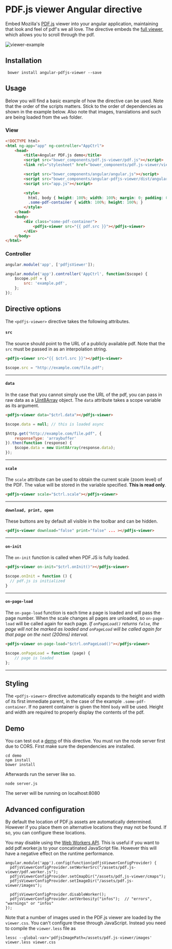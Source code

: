 # PDF.js viewer Angular directive

Embed Mozilla's [PDF.js](https://mozilla.github.io/pdf.js/) viewer into your angular application, maintaining that look and feel
of pdf's we all love. The directive embeds the [full viewer](https://mozilla.github.io/pdf.js/web/viewer.html), which
allows you to scroll through the pdf.


![viewer-example](https://cloud.githubusercontent.com/assets/5793511/24605022/6dd5abee-1867-11e7-881a-0d68dc7c77f3.png)


## Installation
     bower install angular-pdfjs-viewer --save

## Usage
Below you will find a basic example of how the directive can be used.
Note that the order of the scripts matters. Stick to the order of dependencies as shown in the example below.
Also note that images, translations and such are being loaded from the `web` folder.

### View
```html
<!DOCTYPE html>
<html ng-app="app" ng-controller="AppCtrl">
    <head>
        <title>Angular PDF.js demo</title>
        <script src="bower_components/pdf.js-viewer/pdf.js"></script>
        <link rel="stylesheet" href="bower_components/pdf.js-viewer/viewer.css">

        <script src="bower_components/angular/angular.js"></script>
        <script src="bower_components/angular-pdfjs-viewer/dist/angular-pdfjs-viewer.js"></script>
        <script src="app.js"></script>

        <style>
          html, body { height: 100%; width: 100%; margin: 0; padding: 0; }
          .some-pdf-container { width: 100%; height: 100%; }
        </style>
    </head>
    <body>
        <div class="some-pdf-container">
            <pdfjs-viewer src="{{ pdf.src }}"></pdfjs-viewer>
        </div>
    </body>
</html>
```

### Controller
```js
angular.module('app', ['pdfjsViewer']);

angular.module('app').controller('AppCtrl', function($scope) {
    $scope.pdf = {
        src: 'example.pdf',
    };
});
```

## Directive options
The `<pdfjs-viewer>` directive takes the following attributes.


#### `src`
The source should point to the URL of a publicly available pdf.
Note that the `src` must be passed in as an interpolation string.

```html
<pdfjs-viewer src="{{ $ctrl.src }}"></pdfjs-viewer>
```

```javascript
$scope.src = "http://example.com/file.pdf";
```
---

#### `data`
In the case that you cannot simply use the URL of the pdf, you can pass in raw data as
a [Uint8Array](https://developer.mozilla.org/en-US/docs/Web/JavaScript/Reference/Global_Objects/Uint8Array) object.
The `data` attribute takes a scope variable as its argument.

```html
<pdfjs-viewer data="$ctrl.data"></pdfjs-viewer>
```

```javascript
$scope.data = null; // this is loaded async

$http.get("http://example.com/file.pdf", {
    responseType: 'arraybuffer'
}).then(function (response) {
    $scope.data = new Uint8Array(response.data);
});
```
---

#### `scale`
The `scale` attribute can be used to obtain the current scale (zoom level) of the PDF.
The value will be stored in the variable specified. **This is read only**.

```html
<pdfjs-viewer scale="$ctrl.scale"></pdfjs-viewer>
```
---

#### `download, print, open`
These buttons are by default all visible in the toolbar and can be hidden.

```html
<pdfjs-viewer download="false" print="false" ... ></pdfjs-viewer>
```
---

#### `on-init`
The `on-init` function is called when PDF.JS is fully loaded.

```html
<pdfjs-viewer on-init="$ctrl.onInit()"></pdfjs-viewer>
```

```javascript
$scope.onInit = function () {
  // pdf.js is initialized
}
```
---

#### `on-page-load`
The `on-page-load` function is each time a page is loaded and will pass the page number.
When the scale changes all pages are unloaded, so `on-page-load` will be called again for each page.
_If `onPageLoad()` returns `false`, the page will not be marked as loaded and `onPageLoad` will be called again for that page on the next (200ms) interval._

```html
<pdfjs-viewer on-page-load="$ctrl.onPageLoad()"></pdfjs-viewer>
```

```javascript
$scope.onPageLoad = function (page) {
    // page is loaded
};
```
---

## Styling
The `<pdfjs-viewer>` directive automatically expands to the height and width of its first immediate parent, in the case of the example `.some-pdf-container`.
If no parent container is given the html `body` will be used. Height and width are required to properly display the contents of the pdf.

## Demo
You can test out a [demo](https://github.com/legalthings/angular-pdfjs-viewer/tree/master/demo) of this directive.
You must run the node server first due to CORS. First make sure the dependencies are installed.

    cd demo
    npm install
    bower install

Afterwards run the server like so.

    node server.js

The server will be running on localhost:8080

## Advanced configuration
By default the location of PDF.js assets are automatically determined. However if you place them on alternative
locations they may not be found. If so, you can configure these locations.

You may disable using the [Web Workers API](https://developer.mozilla.org/en-US/docs/Web/API/Web_Workers_API).
This is useful if you want to add pdf.worker.js to your concatinated JavaScript file. However this will have a
negative effect on the runtime performance.

    angular.module('app').config(function(pdfjsViewerConfigProvider) {
      pdfjsViewerConfigProvider.setWorkerSrc("/assets/pdf.js-viewer/pdf.worker.js");
      pdfjsViewerConfigProvider.setCmapDir("/assets/pdf.js-viewer/cmaps");
      pdfjsViewerConfigProvider.setImageDir("/assets/pdf.js-viewer/images");
      
      pdfjsViewerConfigProvider.disableWorker();
      pdfjsViewerConfigProvider.setVerbosity("infos");  // "errors", "warnings" or "infos"
    });

Note that a number of images used in the PDF.js viewer are loaded by the `viewer.css`. You can't configure these
through JavaScript. Instead you need to compile the `viewer.less` file as

    lessc --global-var='pdfjsImagePath=/assets/pdf.js-viewer/images' viewer.less viewer.css
